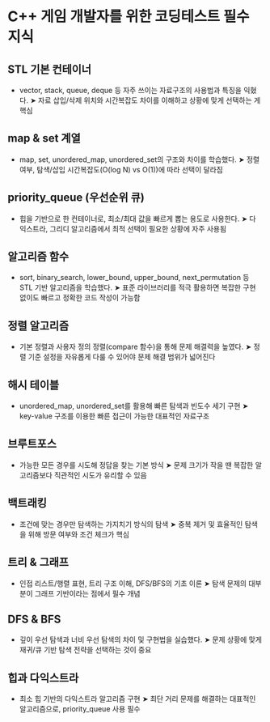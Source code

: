 # C++ 게임 개발자를 위한 코딩테스트 필수 지식

## STL 기본 컨테이너
- vector, stack, queue, deque 등 자주 쓰이는 자료구조의 사용법과 특징을 익혔다.
➤ 자료 삽입/삭제 위치와 시간복잡도 차이를 이해하고 상황에 맞게 선택하는 게 핵심

## map & set 계열
- map, set, unordered_map, unordered_set의 구조와 차이를 학습했다.
➤ 정렬 여부, 탐색/삽입 시간복잡도(O(log N) vs O(1))에 따라 선택이 달라짐

## priority_queue (우선순위 큐)
- 힙을 기반으로 한 컨테이너로, 최소/최대 값을 빠르게 뽑는 용도로 사용한다.
➤ 다익스트라, 그리디 알고리즘에서 최적 선택이 필요한 상황에 자주 사용됨

## 알고리즘 함수
- sort, binary_search, lower_bound, upper_bound, next_permutation 등 STL 기반 알고리즘을 학습했다.
➤ 표준 라이브러리를 적극 활용하면 복잡한 구현 없이도 빠르고 정확한 코드 작성이 가능함

## 정렬 알고리즘
- 기본 정렬과 사용자 정의 정렬(compare 함수)을 통해 문제 해결력을 높였다.
➤ 정렬 기준 설정을 자유롭게 다룰 수 있어야 문제 해결 범위가 넓어진다

## 해시 테이블
- unordered_map, unordered_set를 활용해 빠른 탐색과 빈도수 세기 구현
➤ key-value 구조를 이용한 빠른 접근이 가능한 대표적인 자료구조

## 브루트포스
- 가능한 모든 경우를 시도해 정답을 찾는 기본 방식
➤ 문제 크기가 작을 땐 복잡한 알고리즘보다 직관적인 시도가 유리할 수 있음

## 백트래킹
- 조건에 맞는 경우만 탐색하는 가지치기 방식의 탐색
➤ 중복 제거 및 효율적인 탐색을 위해 방문 여부와 조건 체크가 핵심

## 트리 & 그래프
- 인접 리스트/행렬 표현, 트리 구조 이해, DFS/BFS의 기초 이론
➤ 탐색 문제의 대부분이 그래프 기반이라는 점에서 필수 개념

## DFS & BFS
- 깊이 우선 탐색과 너비 우선 탐색의 차이 및 구현법을 실습했다.
➤ 문제 상황에 맞게 재귀/큐 기반 탐색 전략을 선택하는 것이 중요

## 힙과 다익스트라
- 최소 힙 기반의 다익스트라 알고리즘 구현
➤ 최단 거리 문제를 해결하는 대표적인 알고리즘으로, priority_queue 사용 필수
